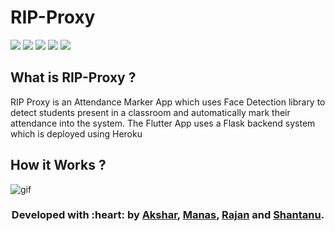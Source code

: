 # RIP-Proxy

![](https://img.shields.io/badge/-Flutter-blue?style=for-the-badge&logo=flutter)                 ![](https://img.shields.io/badge/-Firebase-orange?style=for-the-badge&logo=firebase)    ![](https://img.shields.io/badge/-Heroku-purple?style=for-the-badge&logo=heroku)   ![](https://img.shields.io/badge/IDE-Visual_Studio_Code-blue?style=for-the-badge&logo=visual-studio-code) ![](https://img.shields.io/badge/-Flask-darkgreen?style=for-the-badge&logo=flask)

## What is RIP-Proxy ?

RIP Proxy is an Attendance Marker App which uses Face Detection library to detect students present in a classroom and automatically mark their attendance into the system.
The Flutter App uses a Flask backend system which is deployed using Heroku
## How it Works ?

![gif](https://github.com/aksharbarchha/RIP-Proxy/blob/master/Demo-GIF.gif)




<h3 align="center"><b>Developed with :heart: by <a href="https://github.com/aksharbarchha">Akshar</a>, <a href="https://github.com/gandhiboys">Manas</a>, <a href="https://github.com/mahanvyakti">Rajan</a> and <a href="https://github.com/shantanugodbole">Shantanu</a>.</b></h3>
